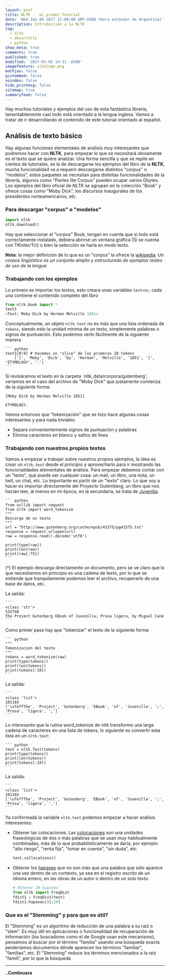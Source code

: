```yaml
---
layout: post
title: NLTK -  mi primer Tutorial
date: 'Wed Jan 04 2017 21:00:00 GMT-0300 (Hora estándar de Argentina)'
description: Introducción a la NLTK
tag:
  - nltk
  - desarrollo
  - python
show_meta: true
comments: true
published: true
modified: '2017-01-05 14:31 -0300'
imagefeature: sitelogo.png
mathjax: false
gistembed: false
noindex: false
hide_printmsg: false
sitemap: true
summaryfeed: false
---
```

Hay muchos tutoriales y ejemplos del uso de esta fantástica librería, lamentablemente casi todo está orientado a la lengua inglesa. Vamos a tratar de ir desarrollando el contenido de este tutorial orientado al español. 

## Análisis de texto básico

Hay algunas funciones elementales de análisis muy interesantes que podremos hacer con **NLTK**, para empezar lo que se necesitará obviamente es el texto que se quiere analizar. Una forma sencilla y que se repite en cientos de tutoriales, es la de descargarse los ejemplos del libro de la **NLTK**, mucha funcionalidad va a requerir descargarse distintos "corpus" o "modelos", estos paquetes se necesitan para distintas funcionalidades de la librería, algunos como "Panles lite Corpus" pueden ocupar varios Gbytes. Los ejemplos del libro oficial de *NLTK* se agrupan en la colección "Book" y ofrece cosas como "Moby Dick", los discursos inaugurales de los presidentes norteamericanos, etc. 

### Para descargar "corpus" o "modelos"

```python
import nltk
nltk.download()
```

Hay que seleccionar el "corpus" Book, tengan en cuenta que si todo está correctamente instalado, debiera abrirse un ventana gráfica (Si se cuenta con TKinter/Tcl) o bien la selección se haría en modo texto.

**Nota**: la mejor definición de lo que es un "corpus" la ofrece la [wikipedia](https://es.wikipedia.org/wiki/Corpus_ling%C3%BC%C3%ADstico): _Un corpus lingüístico es un conjunto amplio y estructurado de ejemplos reales de uso de la lengua_


### Trabajando con los ejemplos

Lo primero es importar los textos, esto creara unas variables `text<n>`, cada una contiene el contenido completo del libro

``` python
from nltk.book import *
text1
<Text: Moby Dick by Herman Melville 1851>
```

Conceptualmente, un objeto `nltk.text` no es más que una lista ordenada de `tokens`, siendo esto la unidad mínima de un texto, simplemente palabras o signos de puntuación. Esto podemos verlo fácilmente de la siguiente manera

	``` python
	text1[0:9] # hacemos un "slice" de los primeros 10 tokens 
		['[', 'Moby', 'Dick', 'by', 'Herman', 'Melville', '1851', ']', 'ETYMOLOGY', '.']
	```

Si revisáramos el texto en la carpeta `nltk_data/corpora/gutemberg', veríamos en el caso del archivo de "Moby Dick" que justamente comienza de la siguiente forma:
	
	[Moby Dick by Herman Melville 1851]
	
	ETYMOLOGY.

Vemos entonces que "tokenización" que se hizo hace algunas cosas interesantes y para nada triviales:

* Separa convenientemente signos de puntuación y palabras
* Elimina caracteres en blanco y saltos de línea  


### Trabajando con nuestros propios textos

Vamos a empezar a trabajar sobre nuestros propios ejemplos, la idea es crear un `nltk.text` desde el principio y aprovecharlo para ir mostrando las funcionalidades elementales de análisis. Para empezar debemos contar con un "texto", que puede ser cualquier cosa: un mail, un libro, una nota, un twit, un chat, etc. Lo importante es partir de un "texto" claro. Lo que voy a hacer es importar directamente del Proyecto Gutemberg, un libro que nos hacían leer, al menos en mi época, en la secundaria, se trata de [Juvenilia](http://www.gutenberg.org/ebooks/41575.txt.utf-8).

	``` python 
	from urllib import request
	from nltk import word_tokenize
	"""
	Descarga de un texto
	"""
	url = "http://www.gutenberg.org/cache/epub/41575/pg41575.txt"
	response = request.urlopen(url)
	raw = response.read().decode('utf8')

	print(type(raw))
	print(len(raw))
	print(raw[:75])
	``` 
    
(*) El ejemplo descarga directamente un documento, pero se ve claro que lo que necesitamos en principio es una cadena de texto, por lo que se entiende que tranquilamente podemos leer el archivo, recuperarlo de una base de datos, etc.

La salida:

	```
    <class 'str'>
    532748
    The Project Gutenberg EBook of Juvenilla; Prosa ligera, by Miguel Cané
	```     

Como primer paso hay que "tokenizar" el texto de la siguiente forma:

	``` python 
    """
    Tokenización del texto
    """
    tokens = word_tokenize(raw)
    print(type(tokens))
    print(len(tokens))
    print(tokens[:10])
	``` 

La salida:

	``` 
    <class 'list'>
    101103
    ['\ufeffThe', 'Project', 'Gutenberg', 'EBook', 'of', 'Juvenilla', ';', 'Prosa', 'ligera', ',']
	``` 

Lo interesante que la rutina word_tokenize de nltk transformo una larga cadena de caracteres en una lista de tokens, lo siguiente es convertir esta lista en un `nltk.text`:

	``` python	
    text = nltk.Text(tokens)
    print(type(tokens))
    print(len(tokens))
    print(tokens[:10])
    ```	

La salida:

	```	
    <class 'list'>
    101103
    ['\ufeffThe', 'Project', 'Gutenberg', 'EBook', 'of', 'Juvenilla', ';', 'Prosa', 'ligera', ',']
	```	

Ya conformada la variable `nltk.text` podemos empezar a hacer análisis interesantes:

* Obtener las colocaciones. Las [colocaciones](https://es.wikipedia.org/wiki/Colocaci%C3%B3n) son una unidades fraseologicas de dos o más palabras que se usan muy habitualmente combinadas, más de lo que probabilísticamente se daría, por ejemplo "alto riesgo", "renta fija", "tomar en cuenta", "sin duda", etc. 

	``` python	
	text.collocations()
	```	
        
* Obtener los [hapaxes](https://es.wikipedia.org/wiki/H%C3%A1pax) que no son más que una palabra que sólo aparece una vez dentro de un contexto, ya sea en el registro escrito de un idioma entero, en las obras de un autor o dentro de un solo texto. 

	``` python	
	# Obtener 20 hapaxes
	from nltk import FreqDist
	fdist1 = FreqDist(text)
	fdist1.hapaxes()[:20]
	``` 
        
### Que es el "Stemming" y para que es útil?

El "Stemming" es un algoritmo de reducción de una palabra a su raíz o "stem".  Es muy útil en aplicaciones o funcionalidad de recuperación de información (los buscadores como el de Google usan este mecanismo), pensemos al buscar por el término "familia" usando una búsqueda exacta perderíamos documentos dónde aparecen los términos "familiar", "familias", etc. El "Stemming" reduce  los términos mencionados a la raíz "famili", por lo que la búsqueda

----
**..Continuara**
